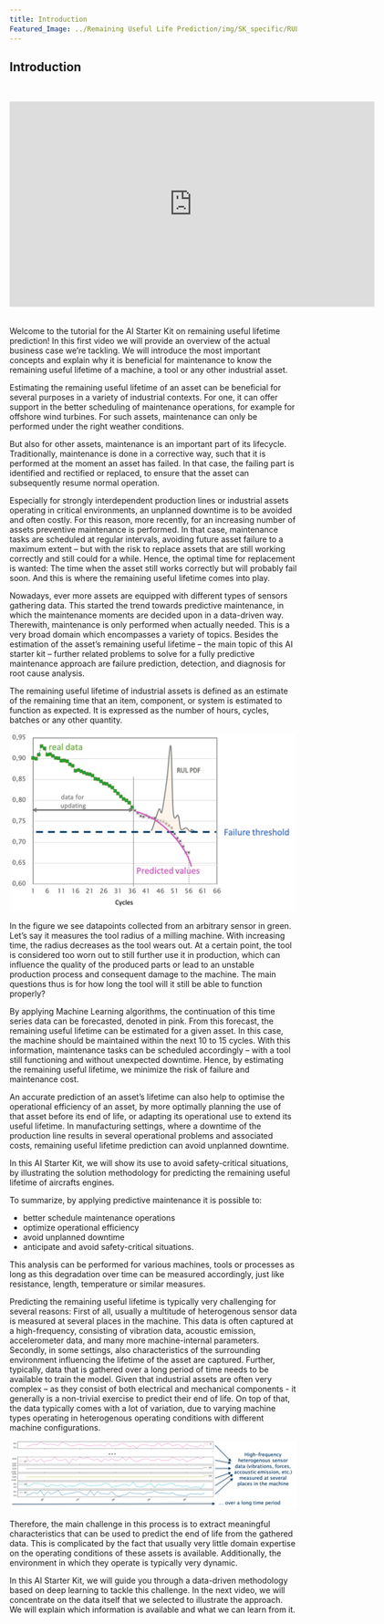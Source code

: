 ```yaml
---
title: Introduction
Featured_Image: ../Remaining Useful Life Prediction/img/SK_specific/RUL_figure1.png
---
```


## Introduction
<br/>
<p align="center"><iframe src="https://player.vimeo.com/video/595335197?h=51878aaf4c&color=e700ef" width="640" height="360" frameborder="0" allow="autoplay; fullscreen; picture-in-picture" allowfullscreen></iframe>
<br/></p>
<br/>
Welcome to the tutorial for the AI Starter Kit on remaining useful lifetime prediction!
In this first video we will provide an overview of the actual business case we’re tackling. We will introduce the most important concepts and explain why it is beneficial for maintenance to know the remaining useful lifetime of a machine, a tool or any other industrial asset.

Estimating the remaining useful lifetime of an asset can be beneficial for several purposes in a variety of industrial contexts. For one, it can offer support in the better scheduling of maintenance operations, for example for offshore wind turbines. For such assets, maintenance can only be performed under the right weather conditions.

But also for other assets, maintenance is an important part of its lifecycle. Traditionally, maintenance is done in a corrective way, such that it is performed at the moment an asset has failed. In that case, the failing part is identified and rectified or replaced, to ensure that the asset can subsequently resume normal operation.

Especially for strongly interdependent production lines or industrial assets operating in critical environments, an unplanned downtime is to be avoided and often costly. For this reason, more recently, for an increasing number of assets preventive maintenance is performed. In that case, maintenance tasks are scheduled at regular intervals, avoiding future asset failure to a maximum extent – but with the risk to replace assets that are still working correctly and still could for a while. Hence, the optimal time for replacement is wanted: The time when the asset still works correctly but will probably fail soon. And this is where the remaining useful lifetime comes into play.

Nowadays, ever more assets are equipped with different types of sensors gathering data.  This started the trend towards predictive maintenance, in which the maintenance moments are decided upon in a data-driven way. Therewith, maintenance is only performed when actually needed. This is a very broad domain which encompasses a variety of topics. Besides the estimation of the asset’s remaining useful lifetime – the main topic of this AI starter kit – further related problems to solve for a fully predictive maintenance approach are failure prediction, detection, and diagnosis for root cause analysis.

The remaining useful lifetime of industrial assets is defined as an estimate of the remaining time that an item, component, or system is estimated to function as expected. It is expressed as the number of hours, cycles, batches or any other quantity.

<center><img src="./img/SK_specific/RUL_figure1.png" width="500" class="center" /></center>

In the figure we see datapoints collected from an arbitrary sensor in green. Let’s say it measures the tool radius of a milling machine. With increasing time, the radius decreases as the tool wears out. At a certain point, the tool is considered too worn out to still further use it in production, which can influence the quality of the produced parts or lead to an unstable production process and consequent damage to the machine. The main questions thus is for how long the tool will it still be able to function properly?

By applying Machine Learning algorithms, the continuation of this time series data can be forecasted, denoted in pink. From this forecast, the remaining useful lifetime can be estimated for a given asset. In this case, the machine should be maintained within the next 10 to 15 cycles. With this information, maintenance tasks can be scheduled accordingly – with a tool still functioning and without unexpected downtime. Hence, by estimating the remaining useful lifetime, we minimize the risk of failure and maintenance cost.

An accurate prediction of an asset’s lifetime can also help to optimise the operational efficiency of an asset, by more optimally planning the use of that asset before its end of life, or adapting its operational use to extend its useful lifetime. In manufacturing settings, where a downtime of the production line results in several operational problems and associated costs, remaining useful lifetime prediction can avoid unplanned downtime.

In this AI Starter Kit, we will show its use to avoid safety-critical situations, by illustrating the solution methodology for predicting the remaining useful lifetime of aircrafts engines.

To summarize, by applying predictive maintenance it is possible to:
- better schedule maintenance operations
- optimize operational efficiency
- avoid unplanned downtime
- anticipate and avoid safety-critical situations.

This analysis can be performed for various machines, tools or processes as long as this degradation over time can be measured accordingly, just like resistance, length, temperature or similar measures.

Predicting the remaining useful lifetime is typically very challenging for several reasons:
First of all, usually a multitude of heterogenous sensor data is measured at several places in the machine. This data is often captured at a high-frequency, consisting of vibration data, acoustic emission, accelerometer data, and many more machine-internal parameters. Secondly, in some settings, also characteristics of the surrounding environment influencing the lifetime of the asset are captured. Further, typically, data that is gathered over a long period of time needs to be available to train the model. Given that industrial assets are often very complex – as they consist of both electrical and mechanical components - it generally is a non-trivial exercise to predict their end of life. On top of that, the data typically comes with a lot of variation, due to varying machine types operating in heterogenous operating conditions with different machine configurations.

<center><img src="./img/SK_specific/RUL_figure2.png" width="800" class="center" /></center>

Therefore, the main challenge in this process is to extract meaningful characteristics that can be used to predict the end of life from the gathered data. This is complicated by the fact that usually very little domain expertise on the operating conditions of these assets is available. Additionally, the environment in which they operate is typically very dynamic.

In this AI Starter Kit, we will guide you through a data-driven methodology based on deep learning to tackle this challenge.
In the next video, we will concentrate on the data itself that we selected to illustrate the approach. We will explain which information is available and what we can learn from it.
